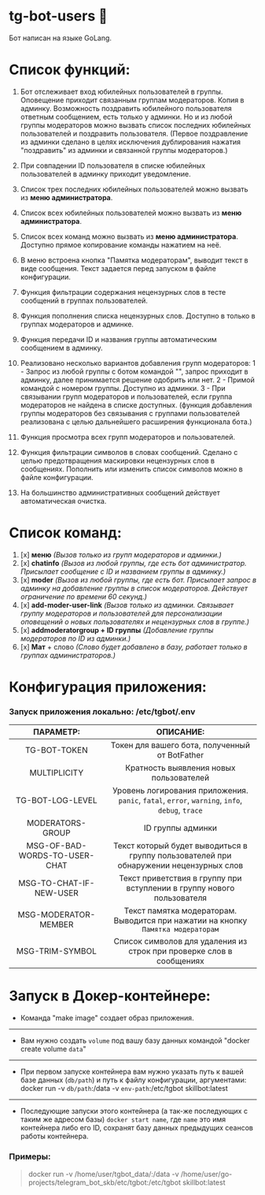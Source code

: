 # tg-bot-users 🤖

Бот написан на языке GoLang.

# Список функций:


1. Бот отслеживает вход юбилейных пользователей в группы. Оповещение приходит связанным группам модераторов. 
   Копия в админку. Возможность поздравить юбилейного пользователя ответным сообщением, есть только у админки.
   Но и из любой группы модераторов можно вызвать список последних юбилейных пользователей и поздравить пользователя.
   (Первое поздравление из админки сделано в целях исключения дублирования нажатия "поздравить" из 
   админки и связанной группы модераторов.)

2. При совпадении ID пользователя в списке юбилейных пользователей в админку приходит уведомление.
3. Список трех последних юбилейных пользователей можно вызвать из **меню администратора**.
4. Список всех юбилейных пользователей можно вызвать из **меню администратора**.
5. Список всех команд можно вызвать из **меню администратора**. Доступно прямое копирование команды нажатием на неё.
6. В меню встроена кнопка "Памятка модераторам", выводит текст в виде сообщения. Текст задается перед запуском в файле конфигурации.
7. Функция фильтрации содержания нецензурных слов в тесте сообщений в группах пользователей.
8. Функция пополнения списка нецензурных слов. Доступно в только в группах модераторов и админке.
9. Функция передачи ID и названия группы автоматическим сообщением в админку.
10. Реализовано несколько вариантов добавления групп модераторов:
    1 - Запрос из любой группы с ботом командой "", запрос приходит в админку, далее принимается решение одобрить или нет.
    2 - Примой командой с номером группы. Доступно из админки.
    3 - При связывании групп модераторов и пользователей, если группа модераторов не найдена в списке доступных.
    (функция добавления группы модераторов без связывания с группами пользователей реализована с целью дальнейшего расширения функционала бота.)
11. Функция просмотра всех групп модераторов и пользователей.
12. Функция фильтрации символов в словах сообщений. Сделано с целью предотвращения маскировки нецензурных слов в сообщениях.
    Пополнить или изменить список символов можно в файле конфигурации.
13. На большинство административных сообщений действует автоматическая очистка.




# Список команд:

1. [x] **меню** _(Вызов только из групп модераторов и админки.)_
2. [x] **chatinfo** _(Вызов из любой группы, где есть бот администратор. Присылает сообщение с ID и названием группы в админку.)_
3. [x] **moder** _(Вызов из любой группы, где есть бот. Присылает запрос в админку на добавление группы в список
   модераторов. Действует ограничение по времени 60 секунд.)_
4. [x] **add-moder-user-link** _(Вызов только из админки. Связывает группу модераторов и пользователей для
   персонализации оповещений о новых пользователях и нецензурных слов в группе.)_
5. [x] **addmoderatorgroup + ID группы** _(Добавление группы модераторов по ID из админки.)_
6. [x] **Мат** + слово _(Слово будет добавлено в базу, работает только в группах администраторов.)_


# Конфигурация приложения:

### Запуск приложения локально: /etc/tgbot/.env

|           ПАРАМЕТР:           |                                            ОПИСАНИЕ:                                            |
|:-----------------------------:|:-----------------------------------------------------------------------------------------------:|
|         TG-BOT-TOKEN          |                         Токен для вашего бота, полученный от BotFather                          |
|         MULTIPLICITY          |                             Кратность выявления новых пользователей                             |
|       TG-BOT-LOG-LEVEL        | Уровень логирования приложения. `panic`, `fatal`, `error`, `warning`, `info`, `debug`, `trace`  |
|       MODERATORS-GROUP        |                                        ID группы админки                                        |
| MSG-OF-BAD-WORDS-TO-USER-CHAT |     Текст который будет выводиться в группу пользователей при обнаружении нецензурных слов      |
|    MSG-TO-CHAT-IF-NEW-USER    |             Текст приветствия в группу при вступлении в группу нового пользователя              |
|     MSG-MODERATOR-MEMBER      |        Текст памятка модераторам. Выводится при нажатии на кнопку `Памятка модераторам`         |
|        MSG-TRIM-SYMBOL        |              Список символов для удаления из строк при проверке слов в сообщениях               |


# Запуск в Докер-контейнере:

- Команда "make image" создает образ приложения.
---
- Вам нужно создать `volume` под вашу базу данных командой "docker create volume `data`"
---
- При первом запуске контейнера вам нужно указать путь к вашей базе данных (`db/path`) и путь к файлу конфигурации, аргументами:
  docker run -v `db/path`:/data -v `env-path`:/etc/tgbot skillbot:latest
---
- Последующие запуски этого контейнера (а так-же последующих с таким же адресом базы) `docker start name`, где `name` это имя контейнера либо его ID, 
  сохранят базу данных предыдущих сеансов работы контейнера.

### Примеры:

> docker run -v /home/user/tgbot_data/:/data -v /home/user/go-projects/telegram_bot_skb/etc/tgbot:/etc/tgbot skillbot:latest 